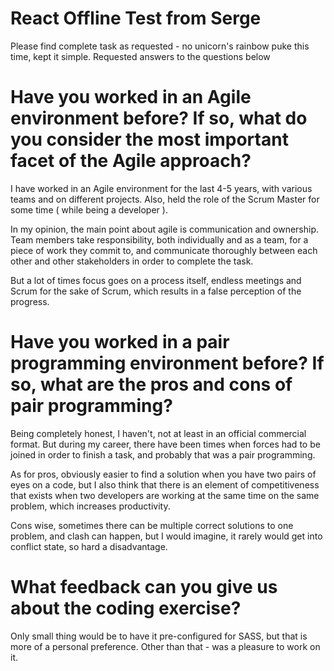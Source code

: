 # React Offline Test from Serge 

Please find complete task as requested - no unicorn's rainbow puke this time, kept it simple. Requested answers to the questions below


# Have you worked in an Agile environment before? If so, what do you consider the most important facet of the Agile approach?

I have worked in an Agile environment for the last 4-5 years, with various teams and on different projects. Also, held the role of the Scrum Master for some time ( while being a developer ). 

In my opinion, the main point about agile is communication and ownership. Team members take responsibility, both individually and as a team, for a piece of work they commit to, and communicate thoroughly between each other and other stakeholders in order to complete the task. 

But a lot of times focus goes on a process itself, endless meetings and Scrum for the sake of Scrum, which results in a false perception of the progress.

# Have you worked in a pair programming environment before? If so, what are the pros and cons of pair programming?

Being completely honest, I haven't, not at least in an official commercial format. But during my career, there have been times when forces had to be joined in order to finish a task, and probably that was a pair programming. 

As for pros, obviously easier to find a solution when you have two pairs of eyes on a code, but I also think that there is an element of competitiveness that exists when two developers are working at the same time on the same problem, which increases productivity.

Cons wise, sometimes there can be multiple correct solutions to one problem, and clash can happen, but I would imagine, it rarely would get into conflict state, so hard a disadvantage.


# What feedback can you give us about the coding exercise?

Only small thing would be to have it pre-configured for SASS, but that is more of a personal preference. Other than that - was a pleasure to work on it.